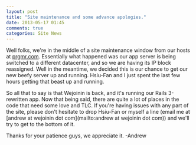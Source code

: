 ```yaml
---
layout: post
title: "Site maintenance and some advance apologies."
date: 2013-05-17 01:45
comments: true
categories: Site News
---
```

Well folks, we're in the middle of a site maintenance window from our hosts at [prgmr.com](http://prgmr.com). Essentially what happened was our app server is being switched to a different datacenter, and so we are having its IP block reassigned. Well in the meantime, we decided this is our chance to get our new beefy server up and running. Hsiu-Fan and I just spent the last few hours getting that beast up and running.

So all that to say is that Wejoinin is back, and it's running our Rails 3-rewritten app. Now that being said, there are quite a lot of places in the code that need some love and TLC. If you're having issues with any part of the site, please don't hesitate to drop Hsiu-Fan or myself a line (email me at [andrew at wejoinin dot com](mailto:andrew at wejoinin dot com)) and we'll try to get to the bottom of it.

Thanks for your patience guys, we appreciate it.
-Andrew